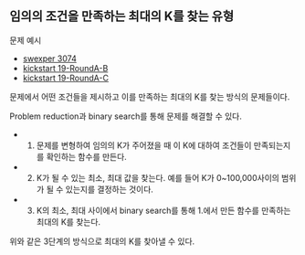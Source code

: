 ## 임의의 조건을 만족하는 최대의 K를 찾는 유형

문제 예시
- [swexper 3074](https://swexpertacademy.com/main/code/problem/problemDetail.do?contestProbId=AV_XEokaAEcDFAX7&categoryId=AV_XEokaAEcDFAX7&categoryType=CODE&&&)
- [kickstart 19-RoundA-B](https://codingcompetitions.withgoogle.com/kickstart/round/0000000000050e01/000000000006987d)
- [kickstart 19-RoundA-C](https://codingcompetitions.withgoogle.com/kickstart/round/0000000000050e01/0000000000069881)

문제에서 어떤 조건들을 제시하고 이를 만족하는 최대의 K를 찾는 방식의 문제들이다.  

Problem reduction과 binary search를 통해 문제를 해결할 수 있다.
- 1. 문제를 변형하여 임의의 K가 주어졌을 때 이 K에 대하여 조건들이 만족되는지를 확인하는 함수를 만든다.
- 2. K가 될 수 있는 최소, 최대 값을 찾는다. 예를 들어 K가 0~100,000사이의 범위가 될 수 있는지를 결정하는 것이다.
- 3. K의 최소, 최대 사이에서 binary search를 통해 1.에서 만든 함수를 만족하는 최대의 K를 찾는다.

위와 같은 3단계의 방식으로 최대의 K를 찾아낼 수 있다.